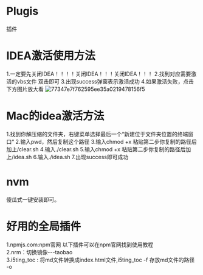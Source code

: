 # Plugis
插件


# IDEA激活使用方法
1.一定要先关闭IDEA！！！！关闭IDEA！！！关闭IDEA！！！
2.找到对应需要激活的vbs文件 双击即可
3.出现success弹窗表示激活成功
4.如果激活失败，点击下方图片放大看
![77347e7f762595ee35a0219478156f5](https://github.com/whitedonkey-cr/Plugis/assets/50072182/2425c436-729a-4a84-91a7-896ccf896d42)

# Mac的idea激活方法
1.找到你解压缩的文件夹，右键菜单选择最后一个“新建位于文件夹位置的终端窗口“
2.输入pwd，然后复制这个路径
3.输入chmod +x 粘贴第二步你复制的路径后加上/clear.sh
4.输入./clear.sh
5.输入chmod +x 粘贴第二步你复制的路径后加上/idea.sh
6.输入./idea.sh
7.出现success即可成功

# nvm
傻瓜式一键安装即可。


# 好用的全局插件
1.npmjs.com:npm官网   以下插件可以在npm官网找到使用教程<br>
2.nrm：切换镜像---taobao<br>
3.i5ting_toc : 将md文件转换成index.html文件,i5ting_toc -f 存放md文件的路径 -o<br>
